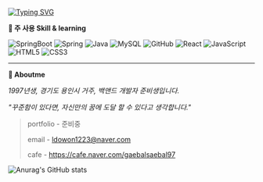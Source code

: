 

[![Typing SVG](https://readme-typing-svg.demolab.com?font=Fira+Code&weight=700&size=25&pause=1000&color=38C2FF&random=false&width=700&height=100&lines=Hello%2C+Stranger!+This+is+nowod's+Github)](https://git.io/typing-svg)

**:musical_keyboard: 주 사용 Skill & learning**

![SpringBoot](https://img.shields.io/badge/SpringBoot-6DB33F?style=for-the-badge&logo=SpringBoot&logoColor=black)
![Spring](https://img.shields.io/badge/spring-%236DB33F.svg?style=for-the-badge&logo=spring&logoColor=white)
![Java](https://img.shields.io/badge/java-%23ED8B00.svg?style=for-the-badge&logo=openjdk&logoColor=white)
![MySQL](https://img.shields.io/badge/mysql-4479A1.svg?style=for-the-badge&logo=mysql&logoColor=white)
![GitHub](https://img.shields.io/badge/github-%23121011.svg?style=for-the-badge&logo=github&logoColor=white)
![React](https://img.shields.io/badge/react-%2320232a.svg?style=for-the-badge&logo=react&logoColor=%2361DAFB)
![JavaScript](https://img.shields.io/badge/javascript-%23323330.svg?style=for-the-badge&logo=javascript&logoColor=%23F7DF1E)
![HTML5](https://img.shields.io/badge/html5-%23E34F26.svg?style=for-the-badge&logo=html5&logoColor=white)
![CSS3](https://img.shields.io/badge/css3-%231572B6.svg?style=for-the-badge&logo=css3&logoColor=white)



----------------------------------------------------------


**:microphone: Aboutme**

*1997년생, 경기도 용인시 거주, 백앤드 개발자 준비생입니다.*

*"꾸준함이 있다면, 자신만의 꿈에 도달 할 수 있다고 생각합니다."* 


>portfolio - 준비중
>
>email - ldowon1223@naver.com
>
>cafe - https://cafe.naver.com/gaebalsaebal97







![Anurag's GitHub stats](https://github-readme-stats.vercel.app/api?username=nowod9712&show_icons=true&theme=one_dark_pro)
